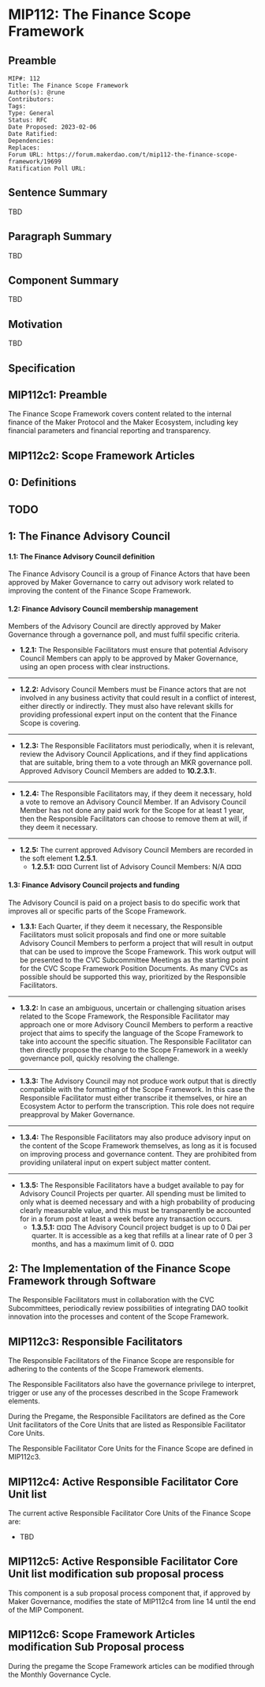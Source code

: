 # MIP112: The Finance Scope Framework

## Preamble
```
MIP#: 112
Title: The Finance Scope Framework
Author(s): @rune
Contributors:
Tags:
Type: General
Status: RFC
Date Proposed: 2023-02-06
Date Ratified:
Dependencies:
Replaces:
Forum URL: https://forum.makerdao.com/t/mip112-the-finance-scope-framework/19699
Ratification Poll URL:
```

## Sentence Summary

TBD

## Paragraph Summary

TBD

## Component Summary

TBD

## Motivation

TBD

## Specification

## MIP112c1: Preamble

The Finance Scope Framework covers content related to the internal finance of the Maker Protocol and the Maker Ecosystem, including key financial parameters and financial reporting and transparency.

## MIP112c2: Scope Framework Articles

## 0: Definitions

## TODO

## 1: The Finance Advisory Council

#### 1.1: The Finance Advisory Council definition
The Finance Advisory Council is a group of Finance Actors that have been approved by Maker Governance to carry out advisory work related to improving the content of the Finance Scope Framework.

#### 1.2: Finance Advisory Council membership management
Members of the Advisory Council are directly approved by Maker Governance through a governance poll, and must fulfil specific criteria.
* **1.2.1:** The Responsible Facilitators must ensure that potential Advisory Council Members can apply to be approved by Maker Governance, using an open process with clear instructions.
---
* **1.2.2:** Advisory Council Members must be Finance actors that are not involved in any business activity that could result in a conflict of interest, either directly or indirectly. They must also have relevant skills for providing professional expert input on the content that the Finance Scope is covering.
---
* **1.2.3:** The Responsible Facilitators must periodically, when it is relevant, review the Advisory Council Applications, and if they find applications that are suitable, bring them to a vote through an MKR governance poll. Approved Advisory Council Members are added to **10.2.3.1:**.
---
* **1.2.4:** The Responsible Facilitators may, if they deem it necessary, hold a vote to remove an Advisory Council Member. If an Advisory Council Member has not done any paid work for the Scope for at least 1 year, then the Responsible Facilitators can choose to remove them at will, if they deem it necessary.
---
* **1.2.5:** The current approved Advisory Council Members are recorded in the soft element **1.2.5.1**.
	* **1.2.5.1:**
¤¤¤
Current list of Advisory Council Members:
N/A
¤¤¤

#### 1.3: Finance Advisory Council projects and funding
The Advisory Council is paid on a project basis to do specific work that improves all or specific parts of the Scope Framework.
* **1.3.1:** Each Quarter, if they deem it necessary, the Responsible Facilitators must solicit proposals and find one or more suitable Advisory Council Members to perform a project that will result in output that can be used to improve the Scope Framework. This work output will be presented to the CVC Subcommittee Meetings as the starting point for the CVC Scope Framework Position Documents. As many CVCs as possible should be supported this way, prioritized by the Responsible Facilitators.
---
* **1.3.2:** In case an ambiguous, uncertain or challenging situation arises related to the Scope Framework, the Responsible Facilitator may approach one or more Advisory Council Members to perform a reactive project that aims to specify the language of the Scope Framework to take into account the specific situation. The Responsible Facilitator can then directly propose the change to the Scope Framework in a weekly governance poll, quickly resolving the challenge.
---
* **1.3.3:** The Advisory Council may not produce work output that is directly compatible with the formatting of the Scope Framework. In this case the Responsible Facilitator must either transcribe it themselves, or hire an Ecosystem Actor to perform the transcription. This role does not require preapproval by Maker Governance.
---
* **1.3.4:** The Responsible Facilitators may also produce advisory input on the content of the Scope Framework themselves, as long as it is focused on improving process and governance content. They are prohibited from providing unilateral input on expert subject matter content.
---
* **1.3.5:** The Responsible Facilitators have a budget available to pay for Advisory Council Projects per quarter. All spending must be limited to only what is deemed necessary and with a high probability of producing clearly measurable value, and this must be transparently be accounted for in a forum post at least a week before any transaction occurs.
	* **1.3.5.1:**
¤¤¤
The Advisory Council project budget is up to 0 Dai per quarter. It is accessible as a keg that refills at a linear rate of 0 per 3 months, and has a maximum limit of 0.
¤¤¤

## 2: The Implementation of the Finance Scope Framework through Software
The Responsible Facilitators must in collaboration with the CVC Subcommittees, periodically review possibilities of integrating DAO toolkit innovation into the processes and content of the Scope Framework.


## MIP112c3: Responsible Facilitators

The Responsible Facilitators of the Finance Scope are responsible for adhering to the contents of the Scope Framework elements.

The Responsible Facilitators also have the governance privilege to interpret, trigger or use any of the processes described in the Scope Framework elements.

During the Pregame, the Responsible Facilitators are defined as the Core Unit facilitators of the Core Units that are listed as Responsible Facilitator Core Units.

The Responsible Facilitator Core Units for the Finance Scope are defined in MIP112c3.

## MIP112c4: Active Responsible Facilitator Core Unit list

The current active Responsible Facilitator Core Units of the Finance Scope are:
* TBD

## MIP112c5: Active Responsible Facilitator Core Unit list modification sub proposal process

This component is a sub proposal process component that, if approved by Maker Governance, modifies the state of MIP112c4 from line 14 until the end of the MIP Component.

## MIP112c6: Scope Framework Articles modification Sub Proposal process

During the pregame the Scope Framework articles can be modified through the Monthly Governance Cycle.
